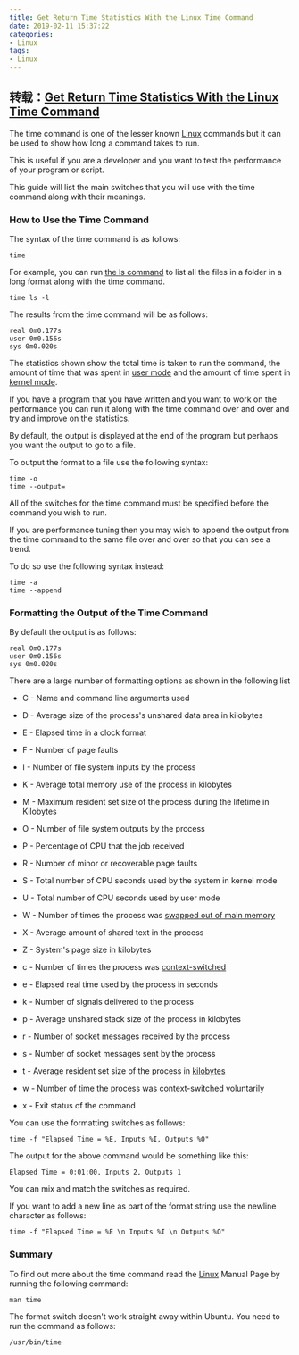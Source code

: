 ```yaml
---
title: Get Return Time Statistics With the Linux Time Command
date: 2019-02-11 15:37:22
categories:
- Linux
tags:
- Linux
---
```


## 转载：[Get Return Time Statistics With the Linux Time Command](https://www.lifewire.com/command-return-time-command-4054237)

The time command is one of the lesser known [Linux](https://www.lifewire.com/what-is-linux-2201940) commands but it can be used to show how long a command takes to run.



This is useful if you are a developer and you want to test the performance of your program or script.



This guide will list the main switches that you will use with the time command along with their meanings.

<!--more-->



### How to Use the Time Command

The syntax of the time command is as follows:



```
time
```



For example, you can run [the ls command](https://www.lifewire.com/uses-of-linux-ls-command-4054227) to list all the files in a folder in a long format along with the time command.



```
time ls -l
```



The results from the time command will be as follows:



```
real 0m0.177s
user 0m0.156s
sys 0m0.020s
```



The statistics shown show the total time is taken to run the command, the amount of time that was spent in [user mode](http://www.linfo.org/user_mode.html) and the amount of time spent in [kernel mode](http://www.linfo.org/kernel_mode.html).



If you have a program that you have written and you want to work on the performance you can run it along with the time command over and over and try and improve on the statistics.



By default, the output is displayed at the end of the program but perhaps you want the output to go to a file.



To output the format to a file use the following syntax:



```
time -o
time --output=
```



All of the switches for the time command must be specified before the command you wish to run.



If you are performance tuning then you may wish to append the output from the time command to the same file over and over so that you can see a trend.



To do so use the following syntax instead:



```
time -a
time --append
```







### Formatting the Output of the Time Command

By default the output is as follows:



```
real 0m0.177s
user 0m0.156s
sys 0m0.020s
```



There are a large number of formatting options as shown in the following list



- C - Name and command line arguments used
- D - Average size of the process's unshared data area in kilobytes
- E - Elapsed time in a clock format
- F - Number of page faults
- I - Number of file system inputs by the process
- K - Average total memory use of the process in kilobytes
- M - Maximum resident set size of the process during the lifetime in Kilobytes
- O - Number of file system outputs by the process
- P - Percentage of CPU that the job received
- R - Number of minor or recoverable page faults
- S - Total number of CPU seconds used by the system in kernel mode
- U - Total number of CPU seconds used by user mode
- W - Number of times the process was [swapped out of main memory](http://www.dictionary.com/browse/swap)
- X - Average amount of shared text in the process
- Z - System's page size in kilobytes
- c - Number of times the process was [context-switched](http://www.linfo.org/context_switch.html)
- e - Elapsed real time used by the process in seconds
- k - Number of signals delivered to the process
- p - Average unshared stack size of the process in kilobytes
- r - Number of socket messages received by the process



- s - Number of socket messages sent by the process
- t - Average resident set size of the process in [kilobytes](https://www.lifewire.com/network-data-rates-817365)
- w - Number of time the process was context-switched voluntarily
- x - Exit status of the command



You can use the formatting switches as follows:



```
time -f "Elapsed Time = %E, Inputs %I, Outputs %O"
```



The output for the above command would be something like this:



```
Elapsed Time = 0:01:00, Inputs 2, Outputs 1
```



You can mix and match the switches as required.



If you want to add a new line as part of the format string use the newline character as follows:



```
time -f "Elapsed Time = %E \n Inputs %I \n Outputs %O"
```







### Summary

To find out more about the time command read the [Linux](https://www.lifewire.com/create-a-linux-bootable-usb-drive-from-linux-4117072) Manual Page by running the following command:



```
man time
```



The format switch doesn't work straight away within Ubuntu. You need to run the command as follows:



```
/usr/bin/time
```